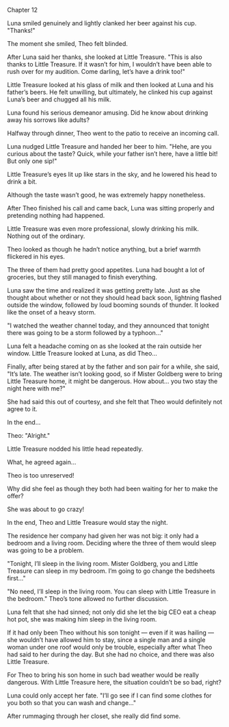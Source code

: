 Chapter 12

Luna smiled genuinely and lightly clanked her beer against his cup. "Thanks!"


The moment she smiled, Theo felt blinded.


After Luna said her thanks, she looked at Little Treasure. "This is also thanks to Little Treasure. If it wasn’t for him, I wouldn’t have been able to rush over for my audition. Come darling, let’s have a drink too!"


Little Treasure looked at his glass of milk and then looked at Luna and his father’s beers. He felt unwilling, but ultimately, he clinked his cup against Luna’s beer and chugged all his milk.


Luna found his serious demeanor amusing. Did he know about drinking away his sorrows like adults?


Halfway through dinner, Theo went to the patio to receive an incoming call.


Luna nudged Little Treasure and handed her beer to him. "Hehe, are you curious about the taste? Quick, while your father isn’t here, have a little bit! But only one sip!"


Little Treasure’s eyes lit up like stars in the sky, and he lowered his head to drink a bit.


Although the taste wasn’t good, he was extremely happy nonetheless.


After Theo finished his call and came back, Luna was sitting properly and pretending nothing had happened.


Little Treasure was even more professional, slowly drinking his milk. Nothing out of the ordinary.


Theo looked as though he hadn’t notice anything, but a brief warmth flickered in his eyes.


The three of them had pretty good appetites. Luna had bought a lot of groceries, but they still managed to finish everything.


Luna saw the time and realized it was getting pretty late. Just as she thought about whether or not they should head back soon, lightning flashed outside the window, followed by loud booming sounds of thunder. It looked like the onset of a heavy storm.


"I watched the weather channel today, and they announced that tonight there was going to be a storm followed by a typhoon…"


Luna felt a headache coming on as she looked at the rain outside her window. Little Treasure looked at Luna, as did Theo…


Finally, after being stared at by the father and son pair for a while, she said, "It’s late. The weather isn’t looking good, so if Mister Goldberg were to bring Little Treasure home, it might be dangerous. How about… you two stay the night here with me?"


She had said this out of courtesy, and she felt that Theo would definitely not agree to it.


In the end…


Theo: "Alright."


Little Treasure nodded his little head repeatedly.


What, he agreed again…


Theo is too unreserved!


Why did she feel as though they both had been waiting for her to make the offer?


She was about to go crazy!


In the end, Theo and Little Treasure would stay the night.


The residence her company had given her was not big: it only had a bedroom and a living room. Deciding where the three of them would sleep was going to be a problem.


"Tonight, I’ll sleep in the living room. Mister Goldberg, you and Little Treasure can sleep in my bedroom. I’m going to go change the bedsheets first…"


"No need, I’ll sleep in the living room. You can sleep with Little Treasure in the bedroom." Theo’s tone allowed no further discussion.


Luna felt that she had sinned; not only did she let the big CEO eat a cheap hot pot, she was making him sleep in the living room.


If it had only been Theo without his son tonight — even if it was hailing — she wouldn’t have allowed him to stay, since a single man and a single woman under one roof would only be trouble, especially after what Theo had said to her during the day. But she had no choice, and there was also Little Treasure.


For Theo to bring his son home in such bad weather would be really dangerous. With Little Treasure here, the situation couldn’t be so bad, right?


Luna could only accept her fate. "I’ll go see if I can find some clothes for you both so that you can wash and change…"


After rummaging through her closet, she really did find some.

